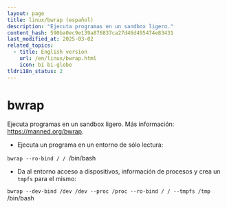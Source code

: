```yaml
---
layout: page
title: linux/bwrap (español)
description: "Ejecuta programas en un sandbox ligero."
content_hash: 590ba0ec9e139a876837ca27d46d495474e83431
last_modified_at: 2025-03-02
related_topics:
  - title: English version
    url: /en/linux/bwrap.html
    icon: bi bi-globe
tldri18n_status: 2
---
```

# bwrap

Ejecuta programas en un sandbox ligero.
Más información: <https://manned.org/bwrap>.

- Ejecuta un programa en un entorno de sólo lectura:

`bwrap --ro-bind / / `<span class="tldr-var badge badge-pill bg-dark-lm bg-white-dm text-white-lm text-dark-dm font-weight-bold">/bin/bash</span>

- Da al entorno acceso a dispositivos, información de procesos y crea un `tmpfs` para el mismo:

`bwrap --dev-bind /dev /dev --proc /proc --ro-bind / / --tmpfs /tmp `<span class="tldr-var badge badge-pill bg-dark-lm bg-white-dm text-white-lm text-dark-dm font-weight-bold">/bin/bash</span>

